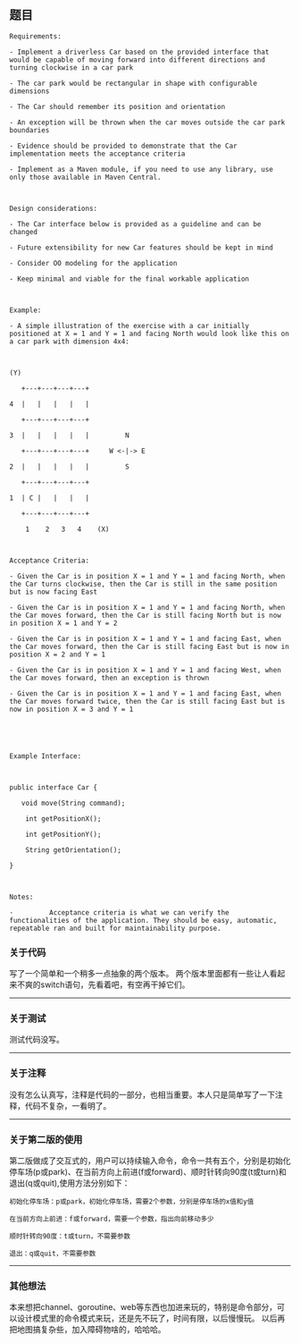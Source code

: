 ## 题目

```
Requirements:

- Implement a driverless Car based on the provided interface that would be capable of moving forward into different directions and turning clockwise in a car park

- The car park would be rectangular in shape with configurable dimensions

- The Car should remember its position and orientation

- An exception will be thrown when the car moves outside the car park boundaries

- Evidence should be provided to demonstrate that the Car implementation meets the acceptance criteria

- Implement as a Maven module, if you need to use any library, use only those available in Maven Central.

 

Design considerations:

- The Car interface below is provided as a guideline and can be changed

- Future extensibility for new Car features should be kept in mind

- Consider OO modeling for the application

- Keep minimal and viable for the final workable application

 

Example:

- A simple illustration of the exercise with a car initially positioned at X = 1 and Y = 1 and facing North would look like this on a car park with dimension 4x4:

 

(Y)

   +---+---+---+---+

4  |   |   |   |   |

   +---+---+---+---+

3  |   |   |   |   |         N

   +---+---+---+---+     W <-|-> E

2  |   |   |   |   |         S

   +---+---+---+---+

1  | C |   |   |   |

   +---+---+---+---+

    1    2   3   4    (X)

 

Acceptance Criteria:

- Given the Car is in position X = 1 and Y = 1 and facing North, when the Car turns clockwise, then the Car is still in the same position but is now facing East

- Given the Car is in position X = 1 and Y = 1 and facing North, when the Car moves forward, then the Car is still facing North but is now in position X = 1 and Y = 2

- Given the Car is in position X = 1 and Y = 1 and facing East, when the Car moves forward, then the Car is still facing East but is now in position X = 2 and Y = 1

- Given the Car is in position X = 1 and Y = 1 and facing West, when the Car moves forward, then an exception is thrown

- Given the Car is in position X = 1 and Y = 1 and facing East, when the Car moves forward twice, then the Car is still facing East but is now in position X = 3 and Y = 1

 

 

Example Interface:

 

public interface Car {

   void move(String command);

    int getPositionX();

    int getPositionY();

    String getOrientation();

}

 

Notes:

·         Acceptance criteria is what we can verify the functionalities of the application. They should be easy, automatic, repeatable ran and built for maintainability purpose.
```


### 关于代码
写了一个简单和一个稍多一点抽象的两个版本。
两个版本里面都有一些让人看起来不爽的switch语句，先看着吧，有空再干掉它们。


---------------------------


### 关于测试
测试代码没写。


---------------------------


### 关于注释
没有怎么认真写，注释是代码的一部分，也相当重要。本人只是简单写了一下注释，代码不复杂，一看明了。


---------------------------


### 关于第二版的使用
第二版做成了交互式的，用户可以持续输入命令，命令一共有五个，分别是初始化停车场(p或park)、在当前方向上前进(f或forward)、顺时针转向90度(t或turn)和退出(q或quit),使用方法分别如下：


```
初始化停车场：p或park，初始化停车场，需要2个参数，分别是停车场的x值和y值

在当前方向上前进：f或forward，需要一个参数，指出向前移动多少

顺时针转向90度：t或turn，不需要参数

退出：q或quit，不需要参数
```

---------------------------

### 其他想法
本来想把channel、goroutine、web等东西也加进来玩的，特别是命令部分，可以设计模式里的命令模式来玩，还是先不玩了，时间有限，以后慢慢玩。
以后再把地图搞复杂些，加入障碍物啥的，哈哈哈。
